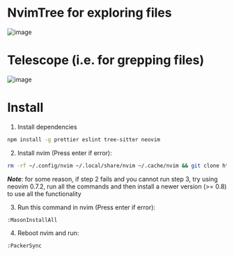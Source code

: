
# NvimTree for exploring files
![image](https://user-images.githubusercontent.com/66751764/213718922-a8b8170e-f5af-4cd4-bb59-c29327760e31.png)

# Telescope (i.e. for grepping files)
![image](https://user-images.githubusercontent.com/66751764/213720585-90345584-2cbb-425a-b6dd-7c1e930f70d0.png)

# Install

1. Install dependencies

```sh
npm install -g prettier eslint tree-sitter neovim
```

2. Install nvim (Press enter if error):

```sh
rm -rf ~/.config/nvim ~/.local/share/nvim ~/.cache/nvim && git clone https://github.com/kidp2h/lazynvim.git ~/.config/nvim --depth 1 && nvim

```

**_Note_**: for some reason, if step 2 fails and you cannot run step 3, try using neovim 0.7.2, run all the commands and then install a newer version (>= 0.8) to use all the functionality

3. Run this command in nvim (Press enter if error):

```sh
:MasonInstallAll
```

4. Reboot nvim and run:

```
:PackerSync
```
